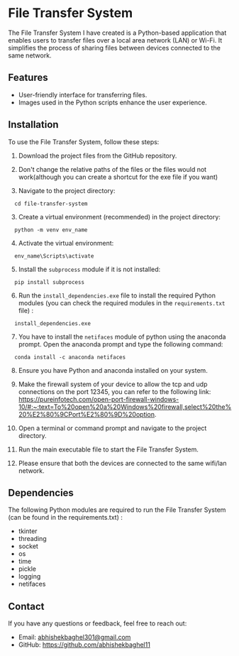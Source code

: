# File Transfer System

The File Transfer System I have created is a Python-based application that enables users to transfer files over a local area network (LAN) or Wi-Fi. It simplifies the process of sharing files between devices connected to the same network.

## Features

- User-friendly interface for transferring files.
- Images used in the Python scripts enhance the user experience.

## Installation

To use the File Transfer System, follow these steps:

1. Download the project files from the GitHub repository.

2. Don't change the relative paths of the files or the files would not work(although you can create a shortcut for the exe file if you want) 

3. Navigate to the project directory:
  ```shell
    cd file-transfer-system
  ```
3. Create a virtual environment (recommended) in the project directory:
```shell
  python -m venv env_name
  ```  
4. Activate the virtual environment:
```shell
  env_name\Scripts\activate
```
5. Install the `subprocess` module if it is not installed:
```shell
  pip install subprocess
```
6. Run the `install_dependencies.exe` file to install the required Python modules (you can check the required modules in the `requirements.txt` file) :
```shell
  install_dependencies.exe
```
7. You have to install the `netifaces` module of python using the anaconda prompt. Open the anaconda prompt and type the following command:
```shell
  conda install -c anaconda netifaces
```
8. Ensure you have Python and anaconda installed on your system.

9. Make the firewall system of your device to allow the tcp and udp connections on the port 12345, you can refer to the following link: https://pureinfotech.com/open-port-firewall-windows-10/#:~:text=To%20open%20a%20Windows%20firewall,select%20the%20%E2%80%9CPort%E2%80%9D%20option.  

10. Open a terminal or command prompt and navigate to the project directory.

11. Run the main executable file to start the File Transfer System.

12. Please ensure that both the devices are connected to the same wifi/lan network.

## Dependencies

The following Python modules are required to run the File Transfer System (can be found in the requirements.txt) :

- tkinter
- threading
- socket
- os
- time
- pickle
- logging
- netifaces

## Contact

If you have any questions or feedback, feel free to reach out:

- Email: abhishekbaghel301@gmail.com
- GitHub: https://github.com/abhishekbaghel11


